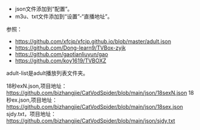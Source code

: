 + json文件添加到“配置”。
+ m3u、txt文件添加到“设置”-“直播地址”。

参照：
+ https://github.com/xfcjp/xfcjp.github.io/blob/master/adult.json
+ https://github.com/Dong-learn9/TVBox-zyjk
+ https://github.com/gaotianliuyun/gao
+ https://github.com/koy1619/TVBOXZ

adult-list是adult播放列表文件夹。

18秒exN.json,项目地址：https://github.com/bizhangjie/CatVodSpider/blob/main/json/18sexN.json
18秒ex.json,项目地址：https://github.com/bizhangjie/CatVodSpider/blob/main/json/18sex.json
sjdy.txt，项目地址：https://github.com/bizhangjie/CatVodSpider/blob/main/json/sjdy.txt





